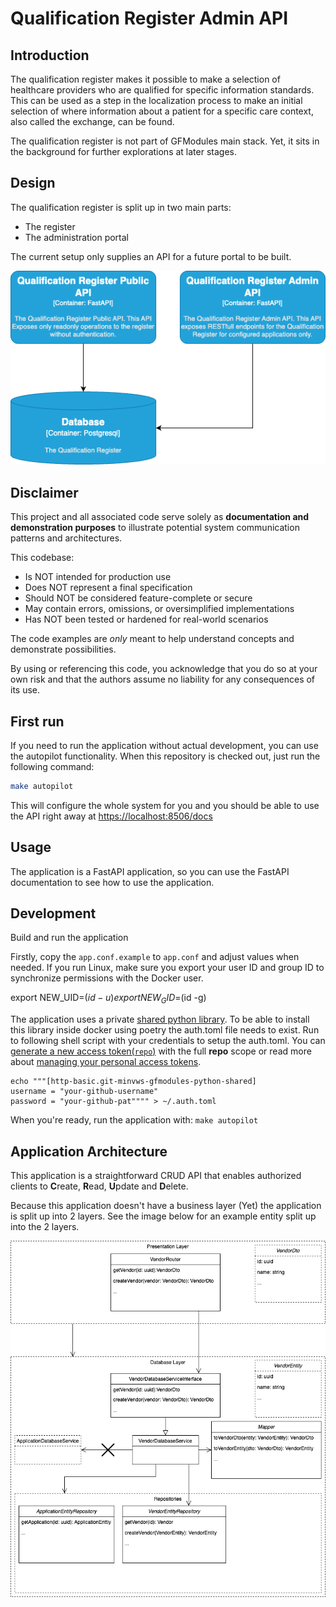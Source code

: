 # Qualification Register Admin API

## Introduction

The qualification register makes it possible to make a selection of healthcare providers
who are qualified for specific information standards. This can be used as a step in the
localization process to make an initial selection of where information about a patient
for a specific care context, also called the exchange, can be found.

The qualification register is not part of GFModules main stack. Yet, it sits
in the background for further explorations at later stages.

## Design

The qualification register is split up in two main parts:

- The register
- The administration portal

The current setup only supplies an API for a future portal to be built.

![alt text](assets/qualification-setup.png "Title")

## Disclaimer

This project and all associated code serve solely as **documentation and demonstration
purposes** to illustrate potential system communication patterns and architectures.

This codebase:

- Is NOT intended for production use
- Does NOT represent a final specification
- Should NOT be considered feature-complete or secure
- May contain errors, omissions, or oversimplified implementations
- Has NOT been tested or hardened for real-world scenarios

The code examples are *only* meant to help understand concepts and demonstrate possibilities.

By using or referencing this code, you acknowledge that you do so at your own risk
and that the authors assume no liability for any consequences of its use.

## First run

If you need to run the application without actual development, you can use the autopilot functionality. When this
repository is checked out, just run the following command:

```bash
make autopilot
```

This will configure the whole system for you and you should be able to use the API right away at <https://localhost:8506/docs>

## Usage

The application is a FastAPI application, so you can use the FastAPI documentation to see how to use the application.

## Development

Build and run the application

Firstly, copy the `app.conf.example` to `app.conf` and adjust values when needed.
If you run Linux, make sure you export your user ID and group ID to synchronize permissions with the Docker user.

export NEW_UID=$(id -u)
export NEW_GID=$(id -g)

The application uses a private [shared python library](https://github.com/minvws/gfmodules-python-shared). To be able to install this library inside docker using
poetry the auth.toml file needs to exist. Run to following shell script with your credentials to setup the auth.toml.
You can [generate a new access token(`repo`)](https://github.com/settings/tokens/new?scopes=repo&description=Repo+token) with the full **repo** scope or read more about
[managing your personal access tokens](https://docs.github.com/en/github/authenticating-to-github/creating-a-personal-access-token).

```
echo """[http-basic.git-minvws-gfmodules-python-shared]
username = "your-github-username"
password = "your-github-pat"""" > ~/.auth.toml
```

When you're ready, run the application with: `make autopilot`

## Application Architecture

This application is a straightforward CRUD API that enables authorized clients to
**C**reate, **R**ead, **U**pdate and **D**elete. <!-- codespell:ignore -->

Because this application doesn't have a business layer (Yet) the application is split up into 2 layers. See the image
below for an example entity split up into the 2 layers.

![ApplicationLayers](docs/ApplicationLayers.png "Application Layers")
